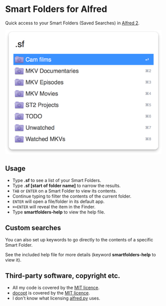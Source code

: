 # Smart Folders for Alfred #

Quick access to your Smart Folders (Saved Searches) in [Alfred 2](http://www.alfredapp.com/).

![](img/screenshot-1.png "Alfred Smart Folders")

## Usage ##

* Type **.sf** to see a list of your Smart Folders.
* Type **.sf [start of folder name]** to narrow the results.
* `TAB` or `ENTER` on a Smart Folder to view its contents.
* Continue typing to filter the contents of the current folder.
* `ENTER` will open a file/folder in its default app.
* `⌘+ENTER` will reveal the item in the Finder.
* Type **smartfolders-help** to view the help file.

## Custom searches ##

You can also set up keywords to go directly to the contents of a specific Smart Folder.

See the included help file for more details (keyword **smartfolders-help** to view it).

## Third-party software, copyright etc. ##

* All my code is covered by the [MIT licence](http://opensource.org/licenses/MIT).
* [docopt](http://docopt.org/) is covered by the [MIT licence](http://opensource.org/licenses/MIT).
* I don't know what licensing [alfred.py](https://github.com/nikipore/alfred-python) uses.